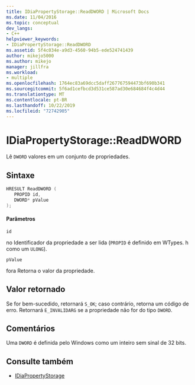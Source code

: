 ```yaml
---
title: IDiaPropertyStorage::ReadDWORD | Microsoft Docs
ms.date: 11/04/2016
ms.topic: conceptual
dev_langs:
- C++
helpviewer_keywords:
- IDiaPropertyStorage::ReadDWORD
ms.assetid: 5f4c034e-a9d3-4560-94b5-ede524741439
author: mikejo5000
ms.author: mikejo
manager: jillfra
ms.workload:
- multiple
ms.openlocfilehash: 1764ec83a69dcc5daff267767594473bf690b341
ms.sourcegitcommit: 5f6ad1cefbcd3d531ce587ad30e684684f4c4d44
ms.translationtype: MT
ms.contentlocale: pt-BR
ms.lasthandoff: 10/22/2019
ms.locfileid: "72742905"
---
```

# <a name="idiapropertystoragereaddword"></a>IDiaPropertyStorage::ReadDWORD
Lê `DWORD` valores em um conjunto de propriedades.

## <a name="syntax"></a>Sintaxe

```C++
HRESULT ReadDWORD ( 
   PROPID id,
   DWORD* pValue
);
```

#### <a name="parameters"></a>Parâmetros
 `id`

no Identificador da propriedade a ser lida (`PROPID` é definido em WTypes. h como um `ULONG`).

 `pValue`

fora Retorna o valor da propriedade.

## <a name="return-value"></a>Valor retornado
 Se for bem-sucedido, retornará `S_OK`; caso contrário, retorna um código de erro. Retornará `E_INVALIDARG` se a propriedade não for do tipo `DWORD`.

## <a name="remarks"></a>Comentários
 Uma `DWORD` é definida pelo Windows como um inteiro sem sinal de 32 bits.

## <a name="see-also"></a>Consulte também
- [IDiaPropertyStorage](../../debugger/debug-interface-access/idiapropertystorage.md)